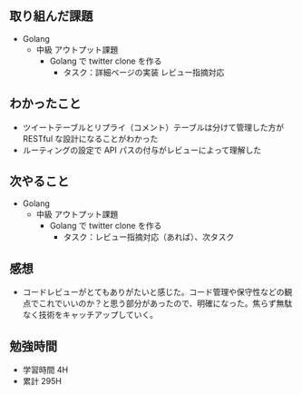 ## 取り組んだ課題

- Golang
  - 中級 アウトプット課題
    - Golang で twitter clone を作る
      - タスク：詳細ページの実装 レビュー指摘対応

## わかったこと

- ツイートテーブルとリプライ（コメント）テーブルは分けて管理した方が RESTful な設計になることがわかった
- ルーティングの設定で API パスの付与がレビューによって理解した

## 次やること

- Golang
  - 中級 アウトプット課題
    - Golang で twitter clone を作る
      - タスク：レビュー指摘対応（あれば）、次タスク

## 感想

- コードレビューがとてもありがたいと感じた。コード管理や保守性などの観点でこれでいいのか？と思う部分があったので、明確になった。焦らず無駄なく技術をキャッチアップしていく。

## 勉強時間

- 学習時間 4H
- 累計 295H
